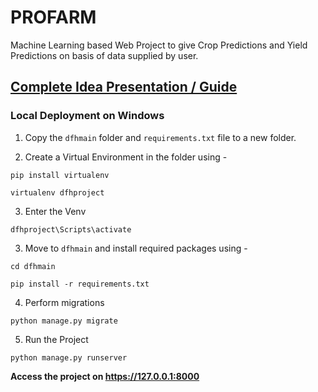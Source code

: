 # PROFARM
Machine Learning based Web Project to give Crop Predictions and Yield Predictions on basis of data supplied by user. 

## [Complete Idea Presentation / Guide](https://drive.google.com/file/d/1_w0nNs5kVpOpWKxZAfZIFpejrk4S2jiw/view?usp=sharing)

### Local Deployment on Windows

1. Copy the `dfhmain` folder and `requirements.txt` file to a new folder.

2. Create a Virtual Environment in the folder using - 
```
pip install virtualenv
```
```
virtualenv dfhproject
```

3. Enter the Venv
```
dfhproject\Scripts\activate
```

3. Move to `dfhmain` and install required packages using -
```
cd dfhmain
``` 
```
pip install -r requirements.txt
```

4. Perform migrations
```
python manage.py migrate
```

5. Run the Project
```
python manage.py runserver
```

**Access the project on https://127.0.0.1:8000**

